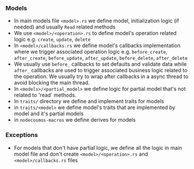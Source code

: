 ### Models

* In main models file `<model>.rs` we define model, initialization logic (if needed) and usually `Read` related methods
* We use `<model>/<operation>.rs` to define model's operation related logic e.g. `create`, `update`, `delete`
* In `<model>/callbacks.rs` we define model's callbacks implementation where we trigger associated operation logic
  e.g. `before_create`, `after_create`, `before_update`, `after_update`, `before_delete`, `after_delete`
* We usually use `before_` callbacks to set defaults and validate data while `after_` callbacks are used to trigger
  associated business logic related to the operation. We usually try to wrap after callbacks in a async thread to
  avoid blocking the main thread.
* In `<models>/<partial_model>` we define logic for partial model that's not related to 'read` methods.
* In `traits/` directory we define and implement traits for models
* in `traits/<model>` we define model's traits that are implemented by model and it's partial models
* in `nodecosmos-macros` we define derives for models

### Exceptions

* For models that don't have partial logic, we define all the logic in main model file and don't create
  `<model>/<operation>.rs` and `<model>/callbacks.rs` files
